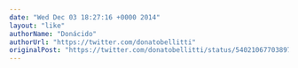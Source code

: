 ```yaml
---
date: "Wed Dec 03 18:27:16 +0000 2014"
layout: "like"
authorName: "Donácido"
authorUrl: "https://twitter.com/donatobellitti"
originalPost: "https://twitter.com/donatobellitti/status/540210677038972928"
---
```


